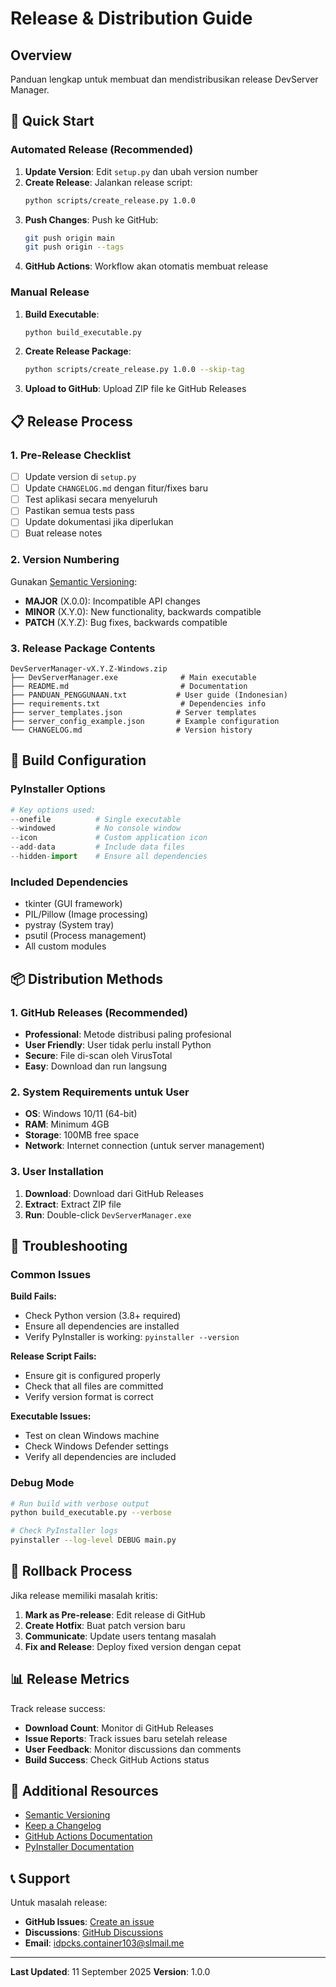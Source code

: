 # Release & Distribution Guide

## Overview

Panduan lengkap untuk membuat dan mendistribusikan release DevServer Manager.

## 🚀 Quick Start

### Automated Release (Recommended)
1. **Update Version**: Edit `setup.py` dan ubah version number
2. **Create Release**: Jalankan release script:
   ```bash
   python scripts/create_release.py 1.0.0
   ```
3. **Push Changes**: Push ke GitHub:
   ```bash
   git push origin main
   git push origin --tags
   ```
4. **GitHub Actions**: Workflow akan otomatis membuat release

### Manual Release
1. **Build Executable**:
   ```bash
   python build_executable.py
   ```
2. **Create Release Package**:
   ```bash
   python scripts/create_release.py 1.0.0 --skip-tag
   ```
3. **Upload to GitHub**: Upload ZIP file ke GitHub Releases

## 📋 Release Process

### 1. Pre-Release Checklist
- [ ] Update version di `setup.py`
- [ ] Update `CHANGELOG.md` dengan fitur/fixes baru
- [ ] Test aplikasi secara menyeluruh
- [ ] Pastikan semua tests pass
- [ ] Update dokumentasi jika diperlukan
- [ ] Buat release notes

### 2. Version Numbering
Gunakan [Semantic Versioning](https://semver.org/):
- **MAJOR** (X.0.0): Incompatible API changes
- **MINOR** (X.Y.0): New functionality, backwards compatible
- **PATCH** (X.Y.Z): Bug fixes, backwards compatible

### 3. Release Package Contents
```
DevServerManager-vX.Y.Z-Windows.zip
├── DevServerManager.exe              # Main executable
├── README.md                         # Documentation
├── PANDUAN_PENGGUNAAN.txt           # User guide (Indonesian)
├── requirements.txt                  # Dependencies info
├── server_templates.json            # Server templates
├── server_config_example.json       # Example configuration
└── CHANGELOG.md                     # Version history
```

## 🔧 Build Configuration

### PyInstaller Options
```python
# Key options used:
--onefile          # Single executable
--windowed         # No console window
--icon             # Custom application icon
--add-data         # Include data files
--hidden-import    # Ensure all dependencies
```

### Included Dependencies
- tkinter (GUI framework)
- PIL/Pillow (Image processing)
- pystray (System tray)
- psutil (Process management)
- All custom modules

## 📦 Distribution Methods

### 1. GitHub Releases (Recommended)
- **Professional**: Metode distribusi paling profesional
- **User Friendly**: User tidak perlu install Python
- **Secure**: File di-scan oleh VirusTotal
- **Easy**: Download dan run langsung

### 2. System Requirements untuk User
- **OS**: Windows 10/11 (64-bit)
- **RAM**: Minimum 4GB
- **Storage**: 100MB free space
- **Network**: Internet connection (untuk server management)

### 3. User Installation
1. **Download**: Download dari GitHub Releases
2. **Extract**: Extract ZIP file
3. **Run**: Double-click `DevServerManager.exe`

## 🚨 Troubleshooting

### Common Issues
**Build Fails:**
- Check Python version (3.8+ required)
- Ensure all dependencies are installed
- Verify PyInstaller is working: `pyinstaller --version`

**Release Script Fails:**
- Ensure git is configured properly
- Check that all files are committed
- Verify version format is correct

**Executable Issues:**
- Test on clean Windows machine
- Check Windows Defender settings
- Verify all dependencies are included

### Debug Mode
```bash
# Run build with verbose output
python build_executable.py --verbose

# Check PyInstaller logs
pyinstaller --log-level DEBUG main.py
```

## 🔄 Rollback Process

Jika release memiliki masalah kritis:
1. **Mark as Pre-release**: Edit release di GitHub
2. **Create Hotfix**: Buat patch version baru
3. **Communicate**: Update users tentang masalah
4. **Fix and Release**: Deploy fixed version dengan cepat

## 📊 Release Metrics

Track release success:
- **Download Count**: Monitor di GitHub Releases
- **Issue Reports**: Track issues baru setelah release
- **User Feedback**: Monitor discussions dan comments
- **Build Success**: Check GitHub Actions status

## 🔗 Additional Resources

- [Semantic Versioning](https://semver.org/)
- [Keep a Changelog](https://keepachangelog.com/)
- [GitHub Actions Documentation](https://docs.github.com/en/actions)
- [PyInstaller Documentation](https://pyinstaller.readthedocs.io/)

## 📞 Support

Untuk masalah release:
- **GitHub Issues**: [Create an issue](https://github.com/idpcks/DevServerManager/issues)
- **Discussions**: [GitHub Discussions](https://github.com/idpcks/DevServerManager/discussions)
- **Email**: idpcks.container103@slmail.me

---

**Last Updated**: 11 September 2025 
**Version**: 1.0.0